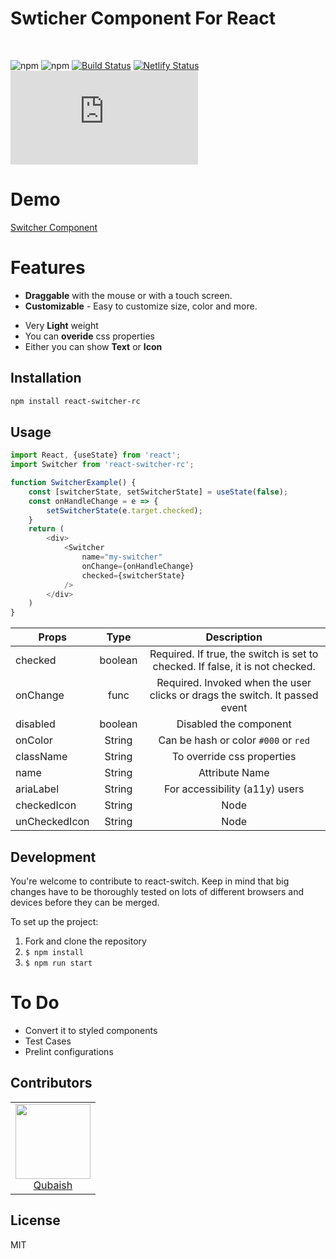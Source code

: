 # Swticher Component For React
<br/>

![npm](https://img.shields.io/npm/v/react-switcher-rc)
![npm](https://img.shields.io/npm/dm/react-switcher-rc)
[![Build Status](https://travis-ci.com/Qubaish/react-switcher-component.svg?branch=master)](https://travis-ci.com/Qubaish/react-switcher-component)
[![Netlify Status](https://api.netlify.com/api/v1/badges/748368e6-84ed-4b1e-87d0-3cc828826b28/deploy-status)](https://app.netlify.com/sites/vibrant-neumann-bebf47/deploys)
[![gzip size](http://img.badgesize.io/https://unpkg.com/react-switcher-rc/lib/index.js?compression=gzip)](https://unpkg.com/react-switcher-rc/lib/index.js)

# Demo
<a href="https://codesandbox.io/s/react-switcher-bpgpz">Switcher Component</a>

# Features
- **Draggable** with the mouse or with a touch screen.
- **Customizable** - Easy to customize size, color and more.
* Very **Light** weight
* You can **overide** css properties
* Either you can show **Text** or **Icon**

## Installation

```bash
npm install react-switcher-rc
```

## Usage

```javascript
import React, {useState} from 'react';
import Switcher from 'react-switcher-rc';

function SwitcherExample() {
    const [switcherState, setSwitcherState] = useState(false);
    const onHandleChange = e => {
        setSwitcherState(e.target.checked);
    }
    return (
        <div>
            <Switcher 
                name="my-switcher"
                onChange={onHandleChange}
                checked={switcherState}
            />
        </div>
    )
}
```

| Props         | Type          | Description  |
| ------------- |:-------------:| :-----:       |
| checked       | boolean       | Required. If true, the switch is set to checked. If false, it is not checked.|
| onChange     | func      |   Required. Invoked when the user clicks or drags the switch. It passed event|
| disabled | boolean      |    Disabled the component |
| onColor | String      |    Can be hash or color `#000` or `red` |
| className | String      |    To override css properties |
| name | String      |    Attribute Name |
| ariaLabel | String      |    For accessibility (a11y) users |
| checkedIcon | String|Node      |    Either you can pass text or icon(svg) |
| unCheckedIcon | String|Node      |    Either you can pass text or icon(svg) |


## Development

You're welcome to contribute to react-switch. Keep in mind that big changes have to be thoroughly tested on lots of different browsers and devices before they can be merged.

To set up the project:

1.  Fork and clone the repository
2.  `$ npm install`
3.  `$ npm run start`

# To Do

* Convert it to styled components
* Test Cases
* Prelint configurations

## Contributors

<table>
  <tbody>
    <tr>
      <td align="center">
        <img src="https://avatars3.githubusercontent.com/u/8197706?s=460&u=127cd5b1b7ac60b23c448c23338194a64ead761d&v=4" width="120">
        <br />
        <a href="https://github.com/Qubaish">Qubaish<a/>
      </td>
    </tr>
  </tbody>
</table>

## License

MIT

